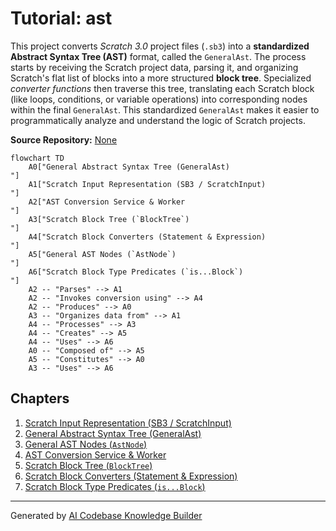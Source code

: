 # Tutorial: ast

This project converts *Scratch 3.0* project files (`.sb3`) into a **standardized Abstract Syntax Tree (AST)** format, called the `GeneralAst`.
The process starts by receiving the Scratch project data, parsing it, and organizing Scratch's flat list of blocks into a more structured **block tree**.
Specialized *converter functions* then traverse this tree, translating each Scratch block (like loops, conditions, or variable operations) into corresponding nodes within the final `GeneralAst`.
This standardized `GeneralAst` makes it easier to programmatically analyze and understand the logic of Scratch projects.


**Source Repository:** [None](None)

```mermaid
flowchart TD
    A0["General Abstract Syntax Tree (GeneralAst)
"]
    A1["Scratch Input Representation (SB3 / ScratchInput)
"]
    A2["AST Conversion Service & Worker
"]
    A3["Scratch Block Tree (`BlockTree`)
"]
    A4["Scratch Block Converters (Statement & Expression)
"]
    A5["General AST Nodes (`AstNode`)
"]
    A6["Scratch Block Type Predicates (`is...Block`)
"]
    A2 -- "Parses" --> A1
    A2 -- "Invokes conversion using" --> A4
    A2 -- "Produces" --> A0
    A3 -- "Organizes data from" --> A1
    A4 -- "Processes" --> A3
    A4 -- "Creates" --> A5
    A4 -- "Uses" --> A6
    A0 -- "Composed of" --> A5
    A5 -- "Constitutes" --> A0
    A3 -- "Uses" --> A6
```

## Chapters

1. [Scratch Input Representation (SB3 / ScratchInput)
](01_scratch_input_representation__sb3___scratchinput__.md)
2. [General Abstract Syntax Tree (GeneralAst)
](02_general_abstract_syntax_tree__generalast__.md)
3. [General AST Nodes (`AstNode`)
](03_general_ast_nodes___astnode___.md)
4. [AST Conversion Service & Worker
](04_ast_conversion_service___worker_.md)
5. [Scratch Block Tree (`BlockTree`)
](05_scratch_block_tree___blocktree___.md)
6. [Scratch Block Converters (Statement & Expression)
](06_scratch_block_converters__statement___expression__.md)
7. [Scratch Block Type Predicates (`is...Block`)
](07_scratch_block_type_predicates___is___block___.md)


---

Generated by [AI Codebase Knowledge Builder](https://github.com/The-Pocket/Tutorial-Codebase-Knowledge)